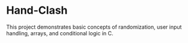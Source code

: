 # Hand-Clash
This project demonstrates basic concepts of randomization, user input handling, arrays, and conditional logic in C.
